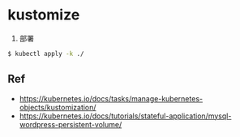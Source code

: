 # kustomize

1. 部署

```bash
$ kubectl apply -k ./
```

## Ref

- https://kubernetes.io/docs/tasks/manage-kubernetes-objects/kustomization/
- https://kubernetes.io/docs/tutorials/stateful-application/mysql-wordpress-persistent-volume/
